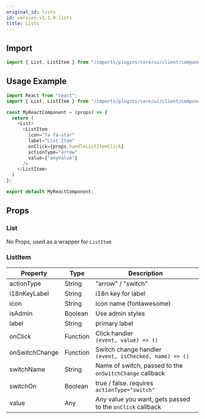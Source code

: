 ```yaml
---
original_id: lists
id: version-v1.1.0-lists
title: Lists
---
```

    
## Import

```javascript
import { List, ListItem } from "/imports/plugins/core/ui/client/components";
```

## Usage Example

```javascript
import React from "react";
import { List, ListItem } from "/imports/plugins/core/ui/client/components";

const MyReactComponent = (props) => {
  return (
    <List>
      <ListItem
        icon="fa fa-star"
        label="List Item"
        onClick={props.handleListItemClick}
        actionType="arrow"
        value={"anyValue"}
      />
    </ListItem>
  )
};

export default MyReactComponent;
```

## Props

### List

No Props, used as a wrapper for `ListItem`

### ListItem

| Property       | Type     | Description                                                   |
| -------------- | -------- | ------------------------------------------------------------- |
| actionType     | String   | "arrow" / "switch"                                            |
| i18nKeyLabel   | String   | i18n key for label                                            |
| icon           | String   | icon name (fontawesome)                                       |
| isAdmin        | Boolean  | Use admin styles                                              |
| label          | String   | primary label                                                 |
| onClick        | Function | Click handler<br> `(event, value) => ()`                   |
| onSwitchChange | Function | Switch change handler<br> `(event, isChecked, name) => ()` |
| switchName     | String   | Name of switch, passed to the `onSwitchChange` callback       |
| switchOn       | Boolean  | true / false. requires `actionType="switch"`                  |
| value          | Any      | Any value you want, gets passed to the `onClick` callback     |
